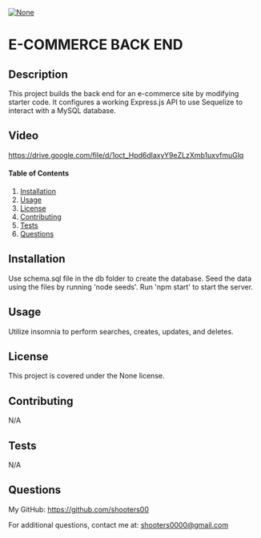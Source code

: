 
<a href="" rel="nofollow"><img src="https://img.shields.io/badge/license-none-blue.svg" alt="None" title="None" style="max-width:100%;"></a>
# E-COMMERCE BACK END

## Description
This project builds the back end for an e-commerce site by modifying starter code. It configures a working Express.js API to use Sequelize to interact with a MySQL database.

## Video
https://drive.google.com/file/d/1oct_Hpd6dlaxyY9eZLzXmb1uxvfmuGlq

#### Table of Contents
1. [Installation](#installation)
2. [Usage](#usage)
3. [License](#license)
4. [Contributing](#contributing)
5. [Tests](#tests)
6. [Questions](#questions)

## Installation
Use schema.sql file in the db folder to create the database.  Seed the data using the files by running 'node seeds'.  Run 'npm start' to start the server.  

## Usage
Utilize insomnia to perform searches, creates, updates, and deletes.

## License
This project is covered under the None license. 

## Contributing
N/A

## Tests
N/A

## Questions
My GitHub: https://github.com/shooters00

For additional questions, contact me at: shooters0000@gmail.com

